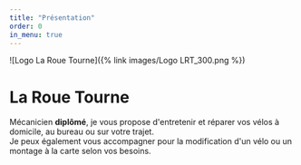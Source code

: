```yaml
---
title: "Présentation"
order: 0
in_menu: true
---
```

![Logo La Roue Tourne]({% link images/Logo LRT_300.png %})

# La Roue Tourne

Mécanicien **diplômé**, je vous propose d'entretenir et réparer vos vélos à domicile, au bureau ou sur votre trajet.  
Je peux également vous accompagner pour la modification d'un vélo ou un montage à la carte selon vos besoins. 